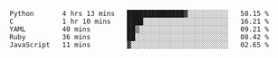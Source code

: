 
<!--START_SECTION:waka-->
```text
Python       4 hrs 13 mins   ██████████████▓░░░░░░░░░░   58.15 % 
C            1 hr 10 mins    ████░░░░░░░░░░░░░░░░░░░░░   16.21 % 
YAML         40 mins         ██▒░░░░░░░░░░░░░░░░░░░░░░   09.21 % 
Ruby         36 mins         ██░░░░░░░░░░░░░░░░░░░░░░░   08.42 % 
JavaScript   11 mins         ▓░░░░░░░░░░░░░░░░░░░░░░░░   02.65 % 
```
<!--END_SECTION:waka-->
